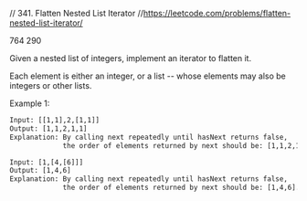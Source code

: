 // 341. Flatten Nested List Iterator
//https://leetcode.com/problems/flatten-nested-list-iterator/

764
290


Given a nested list of integers, implement an iterator to flatten it.

Each element is either an integer, or a list -- whose elements may also be integers or other lists.

Example 1:

```html
Input: [[1,1],2,[1,1]]
Output: [1,1,2,1,1]
Explanation: By calling next repeatedly until hasNext returns false,
             the order of elements returned by next should be: [1,1,2,1,1].

Input: [1,[4,[6]]]
Output: [1,4,6]
Explanation: By calling next repeatedly until hasNext returns false,
             the order of elements returned by next should be: [1,4,6].
```